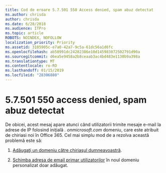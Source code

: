 ```yaml
---
title: Cod de eroare 5.7.501 550 Access denied, spam abuz detectat
ms.author: chrisda
author: chrisda
ms.date: 6/28/2018
ms.audience: ITPro
ms.topic: article
ROBOTS: NOINDEX, NOFOLLOW
localization_priority: Priority
ms.assetid: 3105905c-e7a0-42a7-9c5a-61dc56a1d6fc
ms.openlocfilehash: ab50991dc24282386e10d145983072502791d90a
ms.sourcegitcommit: d6ea5e9458a2b8ceaab3ac4bd483e1130b9a398a
ms.translationtype: MT
ms.contentlocale: ro-RO
ms.lasthandoff: 01/15/2019
ms.locfileid: "28306880"
---
```

# <a name="550-57501-access-denied-spam-abuse-detected"></a>5.7.501 550 access denied, spam abuz detectat

De obicei, acest mesaj apare atunci când utilizatorii trimite mesaje e-mail la adrese de IP folosind iniţială *. onmicrosoft.com* domeniu, care este atribuit de chiriasi noi în Office 365. Cel mai simplu mod de a rezolva această problemă este să: 
  
1. [Adăugaţi un domeniu către chiriaşul dumneavoastră](https://support.office.com/article/6383f56d-3d09-4dcb-9b41-b5f5a5efd611.aspx).
    
2. [Schimba adresa de email primar utilizatorilor](https://support.office.com/article/fb5ac074-e203-4e1f-9843-b9d1a3e03297.aspx) în noul domeniu personalizat doar adăugat. 
    

